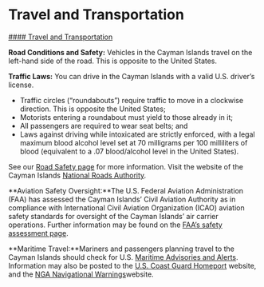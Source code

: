 # Travel and Transportation

[#### Travel and Transportation](javascript:void(0); "Travel and Transportation")

**Road Conditions and Safety:** Vehicles in the Cayman Islands travel on the left-hand side of the road. This is opposite to the United States.

**Traffic Laws:** You can drive in the Cayman Islands with a valid U.S. driver’s license.

* Traffic circles (“roundabouts”) require traffic to move in a clockwise direction. This is opposite the United States;
* Motorists entering a roundabout must yield to those already in it;
* All passengers are required to wear seat belts; and
* Laws against driving while intoxicated are strictly enforced, with a legal maximum blood alcohol level set at 70 milligrams per 100 milliliters of blood (equivalent to a .07 blood/alcohol level in the United States).

See our [Road Safety page](https://travel.state.gov/content/travel/en/international-travel/before-you-go/driving-and-road-safety.html) for more information. Visit the website of the Cayman Islands [National Roads Authority](http://www.caymanroads.com/).

**Aviation Safety Oversight:**The U.S. Federal Aviation Administration (FAA) has assessed the Cayman Islands’ Civil Aviation Authority as in compliance with International Civil Aviation Organization (ICAO) aviation safety standards for oversight of the Cayman Islands’ air carrier operations. Further information may be found on the [FAA’s safety assessment page](https://www.faa.gov/about/initiatives/iasa).

**Maritime Travel:**Mariners and passengers planning travel to the Cayman Islands should check for U.S. [Maritime Advisories and Alerts](https://www.maritime.dot.gov/msci-advisories).  Information may also be posted to the [U.S. Coast Guard Homeport](https://mmcvqr.uscg.mil/missions) website, and the [NGA Navigational Warnings](https://msi.nga.mil/NavWarnings)website.
